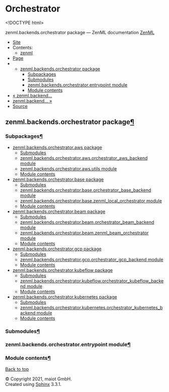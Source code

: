 # Orchestrator

&lt;!DOCTYPE html&gt;

zenml.backends.orchestrator package — ZenML documentation  [ZenML](https://github.com/maiot-io/zenml/tree/0a1978e479aead878d2bc01aeba00118c228e379/docs/sphinx_docs/_build/html/index.html)

*  [Site](https://github.com/maiot-io/zenml/tree/0a1978e479aead878d2bc01aeba00118c228e379/docs/sphinx_docs/_build/html/index.html)
  * Contents:
    * [zenml](https://github.com/maiot-io/zenml/tree/0a1978e479aead878d2bc01aeba00118c228e379/docs/sphinx_docs/_build/html/modules.html)
*  [Page](./)
  * * [zenml.backends.orchestrator package](./)
      * [Subpackages](./#subpackages)
      * [Submodules](./#submodules)
      * [zenml.backends.orchestrator.entrypoint module](./#zenml-backends-orchestrator-entrypoint-module)
      * [Module contents](./#module-contents)
* [ « zenml.backend...](../)
* [ zenml.backend... »](https://github.com/maiot-io/zenml/tree/0a1978e479aead878d2bc01aeba00118c228e379/docs/sphinx_docs/_build/html/zenml.backends.orchestrator.aws.html)
*  [Source](https://github.com/maiot-io/zenml/tree/0a1978e479aead878d2bc01aeba00118c228e379/docs/sphinx_docs/_build/html/_sources/zenml.backends.orchestrator.rst.txt)

## zenml.backends.orchestrator package[¶](./#zenml-backends-orchestrator-package)

### Subpackages[¶](./#subpackages)

* [zenml.backends.orchestrator.aws package](https://github.com/maiot-io/zenml/tree/0a1978e479aead878d2bc01aeba00118c228e379/docs/sphinx_docs/_build/html/zenml.backends.orchestrator.aws.html)
  * [Submodules](https://github.com/maiot-io/zenml/tree/0a1978e479aead878d2bc01aeba00118c228e379/docs/sphinx_docs/_build/html/zenml.backends.orchestrator.aws.html#submodules)
  * [zenml.backends.orchestrator.aws.orchestrator\_aws\_backend module](https://github.com/maiot-io/zenml/tree/0a1978e479aead878d2bc01aeba00118c228e379/docs/sphinx_docs/_build/html/zenml.backends.orchestrator.aws.html#zenml-backends-orchestrator-aws-orchestrator-aws-backend-module)
  * [zenml.backends.orchestrator.aws.utils module](https://github.com/maiot-io/zenml/tree/0a1978e479aead878d2bc01aeba00118c228e379/docs/sphinx_docs/_build/html/zenml.backends.orchestrator.aws.html#zenml-backends-orchestrator-aws-utils-module)
  * [Module contents](https://github.com/maiot-io/zenml/tree/0a1978e479aead878d2bc01aeba00118c228e379/docs/sphinx_docs/_build/html/zenml.backends.orchestrator.aws.html#module-contents)
* [zenml.backends.orchestrator.base package](https://github.com/maiot-io/zenml/tree/0a1978e479aead878d2bc01aeba00118c228e379/docs/sphinx_docs/_build/html/zenml.backends.orchestrator.base.html)
  * [Submodules](https://github.com/maiot-io/zenml/tree/0a1978e479aead878d2bc01aeba00118c228e379/docs/sphinx_docs/_build/html/zenml.backends.orchestrator.base.html#submodules)
  * [zenml.backends.orchestrator.base.orchestrator\_base\_backend module](https://github.com/maiot-io/zenml/tree/0a1978e479aead878d2bc01aeba00118c228e379/docs/sphinx_docs/_build/html/zenml.backends.orchestrator.base.html#zenml-backends-orchestrator-base-orchestrator-base-backend-module)
  * [zenml.backends.orchestrator.base.zenml\_local\_orchestrator module](https://github.com/maiot-io/zenml/tree/0a1978e479aead878d2bc01aeba00118c228e379/docs/sphinx_docs/_build/html/zenml.backends.orchestrator.base.html#zenml-backends-orchestrator-base-zenml-local-orchestrator-module)
  * [Module contents](https://github.com/maiot-io/zenml/tree/0a1978e479aead878d2bc01aeba00118c228e379/docs/sphinx_docs/_build/html/zenml.backends.orchestrator.base.html#module-contents)
* [zenml.backends.orchestrator.beam package](https://github.com/maiot-io/zenml/tree/0a1978e479aead878d2bc01aeba00118c228e379/docs/sphinx_docs/_build/html/zenml.backends.orchestrator.beam.html)
  * [Submodules](https://github.com/maiot-io/zenml/tree/0a1978e479aead878d2bc01aeba00118c228e379/docs/sphinx_docs/_build/html/zenml.backends.orchestrator.beam.html#submodules)
  * [zenml.backends.orchestrator.beam.orchestrator\_beam\_backend module](https://github.com/maiot-io/zenml/tree/0a1978e479aead878d2bc01aeba00118c228e379/docs/sphinx_docs/_build/html/zenml.backends.orchestrator.beam.html#zenml-backends-orchestrator-beam-orchestrator-beam-backend-module)
  * [zenml.backends.orchestrator.beam.zenml\_beam\_orchestrator module](https://github.com/maiot-io/zenml/tree/0a1978e479aead878d2bc01aeba00118c228e379/docs/sphinx_docs/_build/html/zenml.backends.orchestrator.beam.html#zenml-backends-orchestrator-beam-zenml-beam-orchestrator-module)
  * [Module contents](https://github.com/maiot-io/zenml/tree/0a1978e479aead878d2bc01aeba00118c228e379/docs/sphinx_docs/_build/html/zenml.backends.orchestrator.beam.html#module-contents)
* [zenml.backends.orchestrator.gcp package](https://github.com/maiot-io/zenml/tree/0a1978e479aead878d2bc01aeba00118c228e379/docs/sphinx_docs/_build/html/zenml.backends.orchestrator.gcp.html)
  * [Submodules](https://github.com/maiot-io/zenml/tree/0a1978e479aead878d2bc01aeba00118c228e379/docs/sphinx_docs/_build/html/zenml.backends.orchestrator.gcp.html#submodules)
  * [zenml.backends.orchestrator.gcp.orchestrator\_gcp\_backend module](https://github.com/maiot-io/zenml/tree/0a1978e479aead878d2bc01aeba00118c228e379/docs/sphinx_docs/_build/html/zenml.backends.orchestrator.gcp.html#zenml-backends-orchestrator-gcp-orchestrator-gcp-backend-module)
  * [Module contents](https://github.com/maiot-io/zenml/tree/0a1978e479aead878d2bc01aeba00118c228e379/docs/sphinx_docs/_build/html/zenml.backends.orchestrator.gcp.html#module-contents)
* [zenml.backends.orchestrator.kubeflow package](zenml.backends.orchestrator.kubeflow.md)
  * [Submodules](zenml.backends.orchestrator.kubeflow.md#submodules)
  * [zenml.backends.orchestrator.kubeflow.orchestrator\_kubeflow\_backend module](zenml.backends.orchestrator.kubeflow.md#zenml-backends-orchestrator-kubeflow-orchestrator-kubeflow-backend-module)
  * [Module contents](zenml.backends.orchestrator.kubeflow.md#module-contents)
* [zenml.backends.orchestrator.kubernetes package](zenml.backends.orchestrator.kubernetes.md)
  * [Submodules](zenml.backends.orchestrator.kubernetes.md#submodules)
  * [zenml.backends.orchestrator.kubernetes.orchestrator\_kubernetes\_backend module](zenml.backends.orchestrator.kubernetes.md#zenml-backends-orchestrator-kubernetes-orchestrator-kubernetes-backend-module)
  * [Module contents](zenml.backends.orchestrator.kubernetes.md#module-contents)

### Submodules[¶](./#submodules)

### zenml.backends.orchestrator.entrypoint module[¶](./#zenml-backends-orchestrator-entrypoint-module)

### Module contents[¶](./#module-contents)

 [Back to top](./)

 © Copyright 2021, maiot GmbH.  
 Created using [Sphinx](http://sphinx-doc.org/) 3.3.1.  


